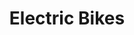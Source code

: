 ---
title: Electric Bikes
layout: categorytest
slug: electric-bikes
description: >-
	Electric motorcycles and scooters are plug-in electric vehicles with two or three wheels. The electricity is stored on board in a rechargeable battery, which drives one or more electric motors. Electric scooters (as distinct from motorcycles) have a step-through frame.
---